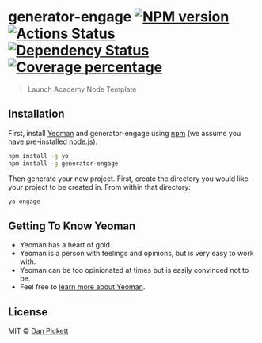 # generator-engage [![NPM version][npm-image]][npm-url] [![Actions Status](https://github.com/LaunchAcademy/generator-engage/workflows/NodeJS%20CI/badge.svg)](https://github.com/LaunchAcademy/generator-engage/workflows/NodeJS%20CI/actions) [![Dependency Status][daviddm-image]][daviddm-url] [![Coverage percentage][coveralls-image]][coveralls-url]
> Launch Academy Node Template

## Installation

First, install [Yeoman](http://yeoman.io) and generator-engage using [npm](https://www.npmjs.com/) (we assume you have pre-installed [node.js](https://nodejs.org/)).

```bash
npm install -g yo
npm install -g generator-engage
```

Then generate your new project. First, create the directory you would like your project to be created in. From within that directory:

```bash
yo engage
```

## Getting To Know Yeoman

 * Yeoman has a heart of gold.
 * Yeoman is a person with feelings and opinions, but is very easy to work with.
 * Yeoman can be too opinionated at times but is easily convinced not to be.
 * Feel free to [learn more about Yeoman](http://yeoman.io/).

## License

MIT © [Dan Pickett](https://launchacademy.com)


[npm-image]: https://badge.fury.io/js/generator-engage.svg
[npm-url]: https://npmjs.org/package/generator-engage
[daviddm-image]: https://david-dm.org/LaunchAcademy/generator-engage.svg?theme=shields.io
[daviddm-url]: https://david-dm.org/LaunchAcademy/generator-engage
[coveralls-image]: https://coveralls.io/repos/LaunchAcademy/generator-engage/badge.svg
[coveralls-url]: https://coveralls.io/r/LaunchAcademy/generator-engage
